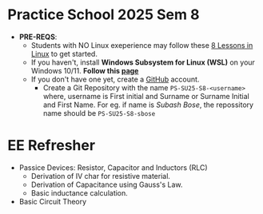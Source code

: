 # Practice School 2025 Sem 8

- **PRE-REQS**:
  - Students with NO Linux exeperience may follow these [8 Lessons in Linux](https://github.com/silicon-vlsi-org/module-cs3-301) to get started.
  - If you haven't, install **Windows Subsystem for Linux (WSL)** on your Windows 10/11. **Follow this [page](https://github.com/silicon-vlsi-org/eda-wsl2)**
  - If you don't have one yet, create a [GitHub](https://github.com) account.
    - Create a Git Repository with the name `PS-SU25-S8-<username>` where, username is First initial and Surname or Surname Initial and First Name. For eg. if name is _Subash Bose_, the repossitory name should be `PS-SU25-S8-sbose`

# EE Refresher

- Passice Devices: Resistor, Capacitor and Inductors (RLC)
   - Derivation of IV char for resistive material.
   - Derivation of Capacitance using Gauss's Law.
   - Basic inductance calculation.
- Basic Circuit Theory
  
